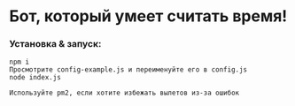 # Бот, который умеет считать время!
### Установка & запуск:
```
npm i
Просмотрите config-example.js и переименуйте его в config.js
node index.js

Используйте pm2, если хотите избежать вылетов из-за ошибок
```